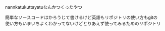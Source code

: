 nannkatukuttayatuなんかつくったやつ

簡単なソースコードはかろうじて書けるけど英語もリポジトリの使い方もgitの使い方もいまいちよくわかってないけどとりあえず使ってみるためのリポジトリ
